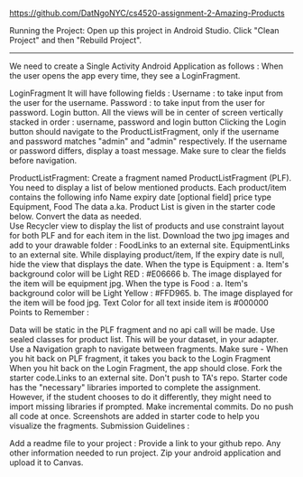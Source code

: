 https://github.com/DatNgoNYC/cs4520-assignment-2-Amazing-Products

Running the Project:
Open up this project in Android Studio. Click "Clean Project" and then "Rebuild Project". 

______________________________________________________________________________________________________________

We need to create a Single Activity Android Application as follows : 
When the user opens the app every time, they see a LoginFragment.

LoginFragment 
It will have following fields : 
Username : to take input from the user for the username.
Password : to take input from the user for password. 
Login button.
All the views will be in center of screen vertically stacked in order : username, password and login button
Clicking the Login button should navigate to the ProductListFragment, only if the username and password matches "admin" and "admin" respectively. If the username or password differs, display a toast message. Make sure to clear the fields before navigation.

ProductListFragment:
Create a fragment named ProductListFragment (PLF). You need to display a list of below mentioned products. 
Each product/item contains the following info
Name
expiry date [optional field] 
price 
type 
Equipment, 
Food
The data a.ka. Product List is given in the starter code below. Convert the data as needed.  
Use Recycler view to display the list of products and use constraint layout for both PLF and for each item in the list.
Download the two jpg images and add to your drawable folder :
FoodLinks to an external site.
EquipmentLinks to an external site.
While displaying product/item,
 If the expiry date is null, hide the view that displays the date.
When the type is Equipment : 
a. Item's background color will be Light RED : #E06666
b. The image displayed for the item will be equipment jpg.
When the type is Food : 
a. Item's background color will be Light Yellow : #FFD965. 
b. The image displayed for the item will be food jpg.
Text Color for all text inside item is #000000
Points to Remember :

Data will be static in the PLF fragment and no api call will be made.
Use sealed classes for product list. This will be your dataset, in your adapter. 
Use a Navigation graph to navigate between fragments.
Make sure - 
When you hit back on PLF fragment, it takes you back to the Login Fragment 
When you hit back on the Login Fragment, the app should close.
Fork the starter code.Links to an external site. Don't push to TA's repo. Starter code has the "necessary" libraries imported to complete the assignment. However, if the student chooses to do it differently, they might need to import missing libraries if prompted.
Make incremental commits. Do no push all code at once. 
Screenshots are added in starter code to help you visualize the fragments.
Submission Guidelines :

Add a readme file to your project :
Provide a link to your github repo. 
Any other information needed to run project. 
Zip your android application and upload it to Canvas.
